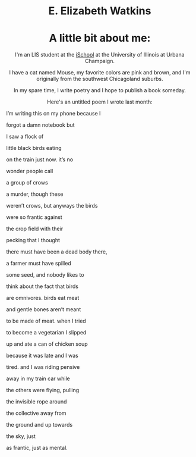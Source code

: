 <!DOCTYPE html>
<html lang="en">
<head>
    <meta charset="UTF-8">
    <meta name="viewport" content="width=device-width, initial-scale=1.0">
    <link rel="stylesheet" href="styles.css">
</head>
<h1 style="text-align: center;">E. Elizabeth Watkins</h1>
<body>
  <h1 style="text-align: center;">A little bit about me:</h1>
    <p style="text-align: center;">I'm an LIS student at the <a href="https://ischool.illinois.edu/"> iSchool</a> at the University of Illinois at Urbana Champaign.</p>
    <p style="text-align: center;">I have a cat named Mouse, my favorite colors are pink and brown, and I'm originally from the southwest Chicagoland suburbs.</p>
    <p style="text-align: center;">In my spare time, I write poetry and I hope to publish a book someday.</p>
    <p style="text-align: center;">Here's an untitled poem I wrote last month:</p>
    <p> </p>
      <p>I’m writing this on my phone because I</p>
      <p>forgot a damn notebook but</p>
      <p>I saw a flock of</p>
      <p>little black birds eating</p>
      <p>on the train just now. it’s no</p>
      <p>wonder people call</p>
      <p>a group of crows</p>
      <p>a murder, though these</p>
      <p>weren’t crows, but anyways the birds</p>
      <p>were so frantic against</p>
      <p>the crop field with their</p>
      <p>pecking that I thought</p>
      <p>there must have been a dead body there,</p>
      <p>a farmer must have spilled</p>
      <p>some seed, and nobody likes to</p>
      <p>think about the fact that birds</p>
      <p>are omnivores. birds eat meat</p>
      <p>and gentle bones aren’t meant</p>
      <p>to be made of meat. when I tried</p>
      <p>to become a vegetarian I slipped</p>
      <p>up and ate a can of chicken soup</p>
      <p>because it was late and I was</p>
      <p>tired. and I was riding pensive</p>
      <p>away in my train car while</p>
      <p>the others were flying, pulling</p>
      <p>the invisible rope around</p>
      <p>the collective away from</p>
      <p>the ground and up towards</p>
      <p>the sky, just</p>
      <p>as frantic, just as mental.</p>
  </body>
</html>

